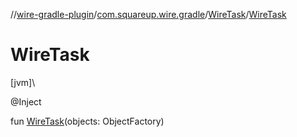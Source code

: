 //[wire-gradle-plugin](../../../index.md)/[com.squareup.wire.gradle](../index.md)/[WireTask](index.md)/[WireTask](-wire-task.md)

# WireTask

[jvm]\

@Inject

fun [WireTask](-wire-task.md)(objects: ObjectFactory)
